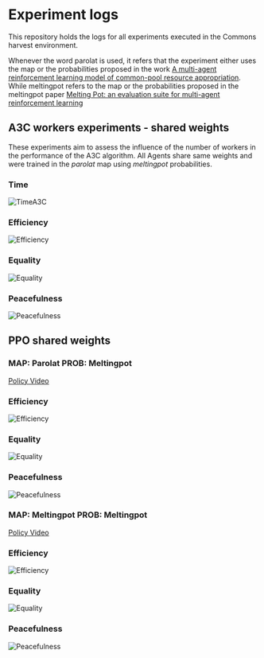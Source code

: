 # Experiment logs

This repository holds the logs for all experiments executed in the Commons harvest environment.  

Whenever the word parolat is used, it refers that the experiment either uses the map or the probabilities 
proposed in the work 
[A multi-agent reinforcement learning model of common-pool resource appropriation](https://duckduckgo.com). While 
meltingpot refers to the map or the probabilities proposed in the meltingpot paper 
[Melting Pot: an evaluation suite for multi-agent reinforcement learning](https://www.deepmind.com/publications/melting-pot-an-evaluation-suite-for-multi-agent-reinforcement-learning)


## A3C workers experiments - shared weights

These experiments aim to assess the influence of the number of workers in the performance
of the A3C algorithm. All Agents share same weights and were trained in the _parolat_ map using _meltingpot_ 
probabilities.  
### Time


![TimeA3C](data/A3C_workers_test/Times.png)
### Efficiency 
![Efficiency](data/A3C_workers_test/efficiency.jpg)
### Equality 
![Equality](data/A3C_workers_test/equality.jpg)
### Peacefulness 
![Peacefulness](data/A3C_workers_test/peacefulness.jpg)

## PPO shared weights

### MAP: Parolat PROB: Meltingpot

[Policy Video](https://www.youtube.com/watch?v=CmxYK4wG608)

### Efficiency 
![Efficiency](data/PPO_8M/metrics_map_parolat_prob_meltingpot/efficiency.jpg)
### Equality 
![Equality](data/PPO_8M/metrics_map_parolat_prob_meltingpot/equality.jpg)
### Peacefulness 
![Peacefulness](data/PPO_8M/metrics_map_parolat_prob_meltingpot/peacefulness.jpg)

### MAP: Meltingpot PROB: Meltingpot

[Policy Video](https://www.youtube.com/watch?v=k18gqW0_Klk)

### Efficiency 
![Efficiency](data/PPO_8M/metrics_map_meltingpot_prob_meltingpot/efficiency.jpg)
### Equality 
![Equality](data/PPO_8M/metrics_map_meltingpot_prob_meltingpot/equality.jpg)
### Peacefulness 
![Peacefulness](data/PPO_8M/metrics_map_meltingpot_prob_meltingpot/peacefulness.jpg)